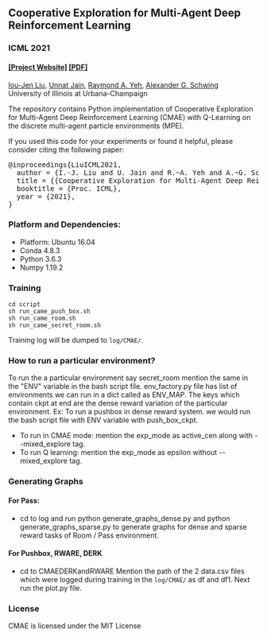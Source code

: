 ## Cooperative Exploration for Multi-Agent Deep Reinforcement Learning #
### ICML 2021
#### [[Project Website]](https://ioujenliu.github.io/CMAE/) [[PDF]](http://proceedings.mlr.press/v139/liu21j/liu21j.pdf)

[Iou-Jen Liu](https://ioujenliu.github.io/), [Unnat Jain](https://unnat.github.io/), [Raymond A. Yeh](http://raymondyeh07.github.io/), [Alexander G. Schwing](http://www.alexander-schwing.de/) <br/>
University of Illinois at Urbana-Champaign<br/>


The repository contains Python implementation of Cooperative Exploration for Multi-Agent Deep Reinforcement Learning (CMAE) with Q-Learning on the discrete multi-agent particle environments (MPE).

If you used this code for your experiments or found it helpful, please consider citing the following paper:

<pre>
@inproceedings{LiuICML2021,
  author = {I.-J. Liu and U. Jain and R.~A. Yeh and A.~G. Schwing},
  title = {{Cooperative Exploration for Multi-Agent Deep Reinforcement Learning}},
  booktitle = {Proc. ICML},
  year = {2021},
}
</pre>

### Platform and Dependencies:
* Platform: Ubuntu 16.04
* Conda 4.8.3
* Python 3.6.3
* Numpy 1.19.2

### Training
    cd script
    sh run_came_push_box.sh
    sh run_came_room.sh
    sh run_came_secret_room.sh
Training log will be dumped to `log/CMAE/`.

### How to run a particular environment?
To run the a particular environment say secret_room mention the same in the "ENV" variable in the bash script file. env_factory.py file has list of environments we can run in a dict called as ENV_MAP. The keys which contain ckpt at end are the dense reward variation of the particular environment.
Ex: To run a pushbox in dense reward system. we would run the bash script file with ENV variable with push_box_ckpt.

- To run in CMAE mode: mention the exp_mode as active_cen along with --mixed_explore tag.
- To run Q learning: mention the exp_mode as epsilon without --mixed_explore tag.

### Generating Graphs
#### For Pass:
- cd to log and run python generate_graphs_dense.py and python generate_graphs_sparse.py to generate graphs for dense and sparse reward tasks of Room / Pass environment.

#### For Pushbox, RWARE, DERK
- cd to CMAEDERKandRWARE Mention the path of the 2 data.csv files which were logged during training in the `log/CMAE/` as df and df1. Next run the plot.py file.

### License
CMAE is licensed under the MIT License